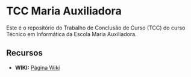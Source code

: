 # TCC Maria Auxiliadora

Este é o repositório do Trabalho de Conclusão de Curso (TCC) do curso Técnico em Informática da Escola Maria Auxiliadora.

## Recursos
* **WIKI:** [Página Wiki](https://github.com/profedney/tccmauxiliadora/wiki)

